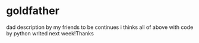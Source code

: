 # goldfather
dad
description by my friends
to be continues
i thinks all of above with code by python writed next week!Thanks
